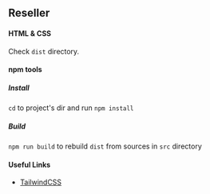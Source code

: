 ## Reseller

#### HTML & CSS

Check `dist` directory.

#### npm tools

##### Install

`cd` to project's dir and run `npm install`

##### Build

`npm run build` to rebuild `dist` from sources in `src` directory

#### Useful Links

-   [TailwindCSS](https://tailwindcss.com/)
